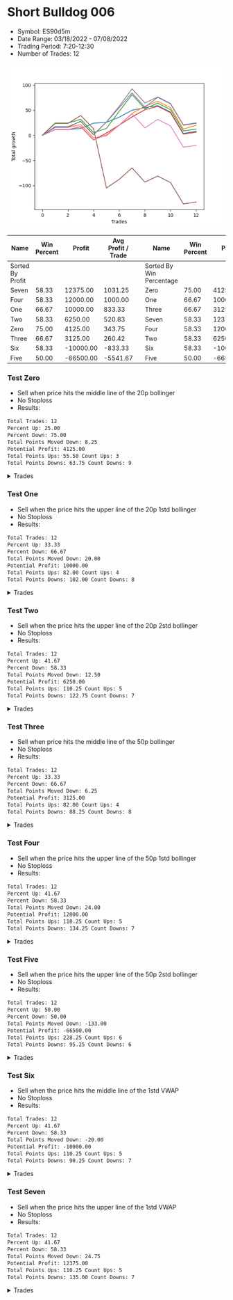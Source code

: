 # Short Bulldog 006 
- Symbol: ES90d5m
- Date Range: 03/18/2022 - 07/08/2022
- Trading Period: 7:20-12:30
- Number of Trades: 12

![Plot](ShortBulldog006ES90d5m.png)

| Name | Win Percent | Profit | Avg Profit / Trade |     | Name | Win Percent | Profit | Avg Profit / Trade |
| ---- | ----------- | ------ | ------------------ | --- | ---- | ----------- | ------ | ------------------ |
| Sorted By <br> Profit | | | | | Sorted By <br> Win Percentage ||||
| Seven | 58.33 | 12375.00 | 1031.25 |     | Zero | 75.00 | 4125.00 | 343.75 |
| Four | 58.33 | 12000.00 | 1000.00 |     | One | 66.67 | 10000.00 | 833.33 |
| One | 66.67 | 10000.00 | 833.33 |     | Three | 66.67 | 3125.00 | 260.42 |
| Two | 58.33 | 6250.00 | 520.83 |     | Seven | 58.33 | 12375.00 | 1031.25 |
| Zero | 75.00 | 4125.00 | 343.75 |     | Four | 58.33 | 12000.00 | 1000.00 |
| Three | 66.67 | 3125.00 | 260.42 |     | Two | 58.33 | 6250.00 | 520.83 |
| Six | 58.33 | -10000.00 | -833.33 |     | Six | 58.33 | -10000.00 | -833.33 |
| Five | 50.00 | -66500.00 | -5541.67 |     | Five | 50.00 | -66500.00 | -5541.67 |

### Test Zero
* Sell when price hits the middle line of the 20p bollinger
* No Stoploss
* Results:
```
Total Trades: 12
Percent Up: 25.00
Percent Down: 75.00
Total Points Moved Down: 8.25
Potential Profit: 4125.00
Total Points Ups: 55.50 Count Ups: 3
Total Points Downs: 63.75 Count Downs: 9
```

<details><summary>Trades</summary>

<code>In: 2022-04-06 10:55:00		Out: 2022-04-06 11:00:10		Total Position Time: 05:10		Total Move Down: 11.50		Total to Date: 11.50</code> <br />
<code>In: 2022-04-07 12:20:00		Out: 2022-04-07 12:50:00		Total Position Time: 30:00		Total Move Down: -0.00		Total to Date: 11.50</code> <br />
<code>In: 2022-04-20 10:50:00		Out: 2022-04-20 11:13:35		Total Position Time: 23:35		Total Move Down: 2.25		Total to Date: 13.75</code> <br />
<code>In: 2022-04-25 11:40:00		Out: 2022-04-25 12:07:25		Total Position Time: 27:25		Total Move Down: 10.50		Total to Date: 24.25</code> <br />
<code>In: 2022-05-04 09:45:00		Out: 2022-05-04 10:50:05		Total Position Time: 65:05		Total Move Down: 1.75		Total to Date: 26.00</code> <br />
<code>In: 2022-05-19 08:55:00		Out: 2022-05-19 09:34:10		Total Position Time: 39:10		Total Move Down: 10.25		Total to Date: 36.25</code> <br />
<code>In: 2022-05-19 12:10:00		Out: 2022-05-19 12:18:25		Total Position Time: 08:25		Total Move Down: 13.75		Total to Date: 50.00</code> <br />
<code>In: 2022-05-24 11:00:00		Out: 2022-05-24 11:48:35		Total Position Time: 48:35		Total Move Down: 5.25		Total to Date: 55.25</code> <br />
<code>In: 2022-05-31 09:10:00		Out: 2022-05-31 10:16:00		Total Position Time: 66:00		Total Move Down: 4.00		Total to Date: 59.25</code> <br />
<code>In: 2022-06-15 11:55:00		Out: 2022-06-15 12:50:00		Total Position Time: 55:00		Total Move Down: -13.00		Total to Date: 46.25</code> <br />
<code>In: 2022-07-05 10:45:00		Out: 2022-07-05 12:50:00		Total Position Time: 125:00		Total Move Down: -42.50		Total to Date: 3.75</code> <br />
<code>In: 2022-07-07 12:25:00		Out: 2022-07-07 12:38:25		Total Position Time: 13:25		Total Move Down: 4.50		Total to Date: 8.25</code> <br />


</details>

### Test One
* Sell when the price hits the upper line of the 20p 1std bollinger
* No Stoploss
* Results:
```
Total Trades: 12
Percent Up: 33.33
Percent Down: 66.67
Total Points Moved Down: 20.00
Potential Profit: 10000.00
Total Points Ups: 82.00 Count Ups: 4
Total Points Downs: 102.00 Count Downs: 8
```

<details><summary>Trades</summary>

<code>In: 2022-04-06 10:55:00		Out: 2022-04-06 11:09:45		Total Position Time: 14:45		Total Move Down: 16.00		Total to Date: 16.00</code> <br />
<code>In: 2022-04-07 12:20:00		Out: 2022-04-07 12:50:00		Total Position Time: 30:00		Total Move Down: -0.00		Total to Date: 16.00</code> <br />
<code>In: 2022-04-20 10:50:00		Out: 2022-04-20 11:17:15		Total Position Time: 27:15		Total Move Down: 5.25		Total to Date: 21.25</code> <br />
<code>In: 2022-04-25 11:40:00		Out: 2022-04-25 12:50:00		Total Position Time: 70:00		Total Move Down: -26.50		Total to Date: -5.25</code> <br />
<code>In: 2022-05-04 09:45:00		Out: 2022-05-04 11:07:25		Total Position Time: 82:25		Total Move Down: 4.50		Total to Date: -0.75</code> <br />
<code>In: 2022-05-19 08:55:00		Out: 2022-05-19 09:40:30		Total Position Time: 45:30		Total Move Down: 21.00		Total to Date: 20.25</code> <br />
<code>In: 2022-05-19 12:10:00		Out: 2022-05-19 12:24:50		Total Position Time: 14:50		Total Move Down: 23.50		Total to Date: 43.75</code> <br />
<code>In: 2022-05-24 11:00:00		Out: 2022-05-24 11:55:10		Total Position Time: 55:10		Total Move Down: 14.25		Total to Date: 58.00</code> <br />
<code>In: 2022-05-31 09:10:00		Out: 2022-05-31 10:23:00		Total Position Time: 73:00		Total Move Down: 10.00		Total to Date: 68.00</code> <br />
<code>In: 2022-06-15 11:55:00		Out: 2022-06-15 12:50:00		Total Position Time: 55:00		Total Move Down: -13.00		Total to Date: 55.00</code> <br />
<code>In: 2022-07-05 10:45:00		Out: 2022-07-05 12:50:00		Total Position Time: 125:00		Total Move Down: -42.50		Total to Date: 12.50</code> <br />
<code>In: 2022-07-07 12:25:00		Out: 2022-07-07 12:46:45		Total Position Time: 21:45		Total Move Down: 7.50		Total to Date: 20.00</code> <br />


</details>

### Test Two
* Sell when the price hits the upper line of the 20p 2std bollinger
* No Stoploss
* Results:
```
Total Trades: 12
Percent Up: 41.67
Percent Down: 58.33
Total Points Moved Down: 12.50
Potential Profit: 6250.00
Total Points Ups: 110.25 Count Ups: 5
Total Points Downs: 122.75 Count Downs: 7
```

<details><summary>Trades</summary>

<code>In: 2022-04-06 10:55:00		Out: 2022-04-06 11:15:15		Total Position Time: 20:15		Total Move Down: 24.50		Total to Date: 24.50</code> <br />
<code>In: 2022-04-07 12:20:00		Out: 2022-04-07 12:50:00		Total Position Time: 30:00		Total Move Down: -0.00		Total to Date: 24.50</code> <br />
<code>In: 2022-04-20 10:50:00		Out: 2022-04-20 11:18:30		Total Position Time: 28:30		Total Move Down: 7.50		Total to Date: 32.00</code> <br />
<code>In: 2022-04-25 11:40:00		Out: 2022-04-25 12:50:00		Total Position Time: 70:00		Total Move Down: -26.50		Total to Date: 5.50</code> <br />
<code>In: 2022-05-04 09:45:00		Out: 2022-05-04 11:07:40		Total Position Time: 82:40		Total Move Down: 8.25		Total to Date: 13.75</code> <br />
<code>In: 2022-05-19 08:55:00		Out: 2022-05-19 10:13:35		Total Position Time: 78:35		Total Move Down: 34.25		Total to Date: 48.00</code> <br />
<code>In: 2022-05-19 12:10:00		Out: 2022-05-19 12:36:30		Total Position Time: 26:30		Total Move Down: 33.25		Total to Date: 81.25</code> <br />
<code>In: 2022-05-24 11:00:00		Out: 2022-05-24 12:50:00		Total Position Time: 110:00		Total Move Down: -28.25		Total to Date: 53.00</code> <br />
<code>In: 2022-05-31 09:10:00		Out: 2022-05-31 11:46:00		Total Position Time: 156:00		Total Move Down: 11.25		Total to Date: 64.25</code> <br />
<code>In: 2022-06-15 11:55:00		Out: 2022-06-15 12:50:00		Total Position Time: 55:00		Total Move Down: -13.00		Total to Date: 51.25</code> <br />
<code>In: 2022-07-05 10:45:00		Out: 2022-07-05 12:50:00		Total Position Time: 125:00		Total Move Down: -42.50		Total to Date: 8.75</code> <br />
<code>In: 2022-07-07 12:25:00		Out: 2022-07-07 12:50:00		Total Position Time: 25:00		Total Move Down: 3.75		Total to Date: 12.50</code> <br />


</details>

### Test Three
* Sell when price hits the middle line of the 50p bollinger
* No Stoploss
* Results:
```
Total Trades: 12
Percent Up: 33.33
Percent Down: 66.67
Total Points Moved Down: 6.25
Potential Profit: 3125.00
Total Points Ups: 82.00 Count Ups: 4
Total Points Downs: 88.25 Count Downs: 8
```

<details><summary>Trades</summary>

<code>In: 2022-04-06 10:55:00		Out: 2022-04-06 11:08:35		Total Position Time: 13:35		Total Move Down: 11.50		Total to Date: 11.50</code> <br />
<code>In: 2022-04-07 12:20:00		Out: 2022-04-07 12:50:00		Total Position Time: 30:00		Total Move Down: -0.00		Total to Date: 11.50</code> <br />
<code>In: 2022-04-20 10:50:00		Out: 2022-04-20 11:17:40		Total Position Time: 27:40		Total Move Down: 5.50		Total to Date: 17.00</code> <br />
<code>In: 2022-04-25 11:40:00		Out: 2022-04-25 12:50:00		Total Position Time: 70:00		Total Move Down: -26.50		Total to Date: -9.50</code> <br />
<code>In: 2022-05-04 09:45:00		Out: 2022-05-04 11:20:50		Total Position Time: 95:50		Total Move Down: 14.00		Total to Date: 4.50</code> <br />
<code>In: 2022-05-19 08:55:00		Out: 2022-05-19 09:37:05		Total Position Time: 42:05		Total Move Down: 16.00		Total to Date: 20.50</code> <br />
<code>In: 2022-05-19 12:10:00		Out: 2022-05-19 12:21:15		Total Position Time: 11:15		Total Move Down: 16.25		Total to Date: 36.75</code> <br />
<code>In: 2022-05-24 11:00:00		Out: 2022-05-24 11:55:10		Total Position Time: 55:10		Total Move Down: 14.25		Total to Date: 51.00</code> <br />
<code>In: 2022-05-31 09:10:00		Out: 2022-05-31 11:45:05		Total Position Time: 155:05		Total Move Down: 7.00		Total to Date: 58.00</code> <br />
<code>In: 2022-06-15 11:55:00		Out: 2022-06-15 12:50:00		Total Position Time: 55:00		Total Move Down: -13.00		Total to Date: 45.00</code> <br />
<code>In: 2022-07-05 10:45:00		Out: 2022-07-05 12:50:00		Total Position Time: 125:00		Total Move Down: -42.50		Total to Date: 2.50</code> <br />
<code>In: 2022-07-07 12:25:00		Out: 2022-07-07 12:50:00		Total Position Time: 25:00		Total Move Down: 3.75		Total to Date: 6.25</code> <br />


</details>

### Test Four
* Sell when the price hits the upper line of the 50p 1std bollinger
* No Stoploss
* Results:
```
Total Trades: 12
Percent Up: 41.67
Percent Down: 58.33
Total Points Moved Down: 24.00
Potential Profit: 12000.00
Total Points Ups: 110.25 Count Ups: 5
Total Points Downs: 134.25 Count Downs: 7
```

<details><summary>Trades</summary>

<code>In: 2022-04-06 10:55:00		Out: 2022-04-06 11:11:20		Total Position Time: 16:20		Total Move Down: 17.50		Total to Date: 17.50</code> <br />
<code>In: 2022-04-07 12:20:00		Out: 2022-04-07 12:50:00		Total Position Time: 30:00		Total Move Down: -0.00		Total to Date: 17.50</code> <br />
<code>In: 2022-04-20 10:50:00		Out: 2022-04-20 11:25:50		Total Position Time: 35:50		Total Move Down: 10.00		Total to Date: 27.50</code> <br />
<code>In: 2022-04-25 11:40:00		Out: 2022-04-25 12:50:00		Total Position Time: 70:00		Total Move Down: -26.50		Total to Date: 1.00</code> <br />
<code>In: 2022-05-04 09:45:00		Out: 2022-05-04 11:34:10		Total Position Time: 109:10		Total Move Down: 25.50		Total to Date: 26.50</code> <br />
<code>In: 2022-05-19 08:55:00		Out: 2022-05-19 09:45:45		Total Position Time: 50:45		Total Move Down: 28.75		Total to Date: 55.25</code> <br />
<code>In: 2022-05-19 12:10:00		Out: 2022-05-19 12:30:05		Total Position Time: 20:05		Total Move Down: 29.25		Total to Date: 84.50</code> <br />
<code>In: 2022-05-24 11:00:00		Out: 2022-05-24 12:50:00		Total Position Time: 110:00		Total Move Down: -28.25		Total to Date: 56.25</code> <br />
<code>In: 2022-05-31 09:10:00		Out: 2022-05-31 11:54:40		Total Position Time: 164:40		Total Move Down: 19.50		Total to Date: 75.75</code> <br />
<code>In: 2022-06-15 11:55:00		Out: 2022-06-15 12:50:00		Total Position Time: 55:00		Total Move Down: -13.00		Total to Date: 62.75</code> <br />
<code>In: 2022-07-05 10:45:00		Out: 2022-07-05 12:50:00		Total Position Time: 125:00		Total Move Down: -42.50		Total to Date: 20.25</code> <br />
<code>In: 2022-07-07 12:25:00		Out: 2022-07-07 12:50:00		Total Position Time: 25:00		Total Move Down: 3.75		Total to Date: 24.00</code> <br />


</details>

### Test Five
* Sell when the price hits the upper line of the 50p 2std bollinger
* No Stoploss
* Results:
```
Total Trades: 12
Percent Up: 50.00
Percent Down: 50.00
Total Points Moved Down: -133.00
Potential Profit: -66500.00
Total Points Ups: 228.25 Count Ups: 6
Total Points Downs: 95.25 Count Downs: 6
```

<details><summary>Trades</summary>

<code>In: 2022-04-06 10:55:00		Out: 2022-04-06 11:15:05		Total Position Time: 20:05		Total Move Down: 23.75		Total to Date: 23.75</code> <br />
<code>In: 2022-04-07 12:20:00		Out: 2022-04-07 12:50:00		Total Position Time: 30:00		Total Move Down: -0.00		Total to Date: 23.75</code> <br />
<code>In: 2022-04-20 10:50:00		Out: 2022-04-20 11:35:45		Total Position Time: 45:45		Total Move Down: 15.75		Total to Date: 39.50</code> <br />
<code>In: 2022-04-25 11:40:00		Out: 2022-04-25 12:50:00		Total Position Time: 70:00		Total Move Down: -26.50		Total to Date: 13.00</code> <br />
<code>In: 2022-05-04 09:45:00		Out: 2022-05-04 12:50:00		Total Position Time: 185:00		Total Move Down: -118.00		Total to Date: -105.00</code> <br />
<code>In: 2022-05-19 08:55:00		Out: 2022-05-19 12:50:00		Total Position Time: 235:00		Total Move Down: 17.25		Total to Date: -87.75</code> <br />
<code>In: 2022-05-19 12:10:00		Out: 2022-05-19 12:50:00		Total Position Time: 40:00		Total Move Down: 22.75		Total to Date: -65.00</code> <br />
<code>In: 2022-05-24 11:00:00		Out: 2022-05-24 12:50:00		Total Position Time: 110:00		Total Move Down: -28.25		Total to Date: -93.25</code> <br />
<code>In: 2022-05-31 09:10:00		Out: 2022-05-31 12:50:00		Total Position Time: 220:00		Total Move Down: 12.00		Total to Date: -81.25</code> <br />
<code>In: 2022-06-15 11:55:00		Out: 2022-06-15 12:50:00		Total Position Time: 55:00		Total Move Down: -13.00		Total to Date: -94.25</code> <br />
<code>In: 2022-07-05 10:45:00		Out: 2022-07-05 12:50:00		Total Position Time: 125:00		Total Move Down: -42.50		Total to Date: -136.75</code> <br />
<code>In: 2022-07-07 12:25:00		Out: 2022-07-07 12:50:00		Total Position Time: 25:00		Total Move Down: 3.75		Total to Date: -133.00</code> <br />


</details>

### Test Six
* Sell when the price hits the middle line of the 1std VWAP
* No Stoploss
* Results:
```
Total Trades: 12
Percent Up: 41.67
Percent Down: 58.33
Total Points Moved Down: -20.00
Potential Profit: -10000.00
Total Points Ups: 110.25 Count Ups: 5
Total Points Downs: 90.25 Count Downs: 7
```

<details><summary>Trades</summary>

<code>In: 2022-04-06 10:55:00		Out: 2022-04-06 11:00:10		Total Position Time: 05:10		Total Move Down: 11.50		Total to Date: 11.50</code> <br />
<code>In: 2022-04-07 12:20:00		Out: 2022-04-07 12:50:00		Total Position Time: 30:00		Total Move Down: -0.00		Total to Date: 11.50</code> <br />
<code>In: 2022-04-20 10:50:00		Out: 2022-04-20 11:18:20		Total Position Time: 28:20		Total Move Down: 6.25		Total to Date: 17.75</code> <br />
<code>In: 2022-04-25 11:40:00		Out: 2022-04-25 12:50:00		Total Position Time: 70:00		Total Move Down: -26.50		Total to Date: -8.75</code> <br />
<code>In: 2022-05-04 09:45:00		Out: 2022-05-04 11:20:20		Total Position Time: 95:20		Total Move Down: 9.75		Total to Date: 1.00</code> <br />
<code>In: 2022-05-19 08:55:00		Out: 2022-05-19 09:39:15		Total Position Time: 44:15		Total Move Down: 19.25		Total to Date: 20.25</code> <br />
<code>In: 2022-05-19 12:10:00		Out: 2022-05-19 12:24:45		Total Position Time: 14:45		Total Move Down: 22.75		Total to Date: 43.00</code> <br />
<code>In: 2022-05-24 11:00:00		Out: 2022-05-24 12:50:00		Total Position Time: 110:00		Total Move Down: -28.25		Total to Date: 14.75</code> <br />
<code>In: 2022-05-31 09:10:00		Out: 2022-05-31 11:48:35		Total Position Time: 158:35		Total Move Down: 17.00		Total to Date: 31.75</code> <br />
<code>In: 2022-06-15 11:55:00		Out: 2022-06-15 12:50:00		Total Position Time: 55:00		Total Move Down: -13.00		Total to Date: 18.75</code> <br />
<code>In: 2022-07-05 10:45:00		Out: 2022-07-05 12:50:00		Total Position Time: 125:00		Total Move Down: -42.50		Total to Date: -23.75</code> <br />
<code>In: 2022-07-07 12:25:00		Out: 2022-07-07 12:50:00		Total Position Time: 25:00		Total Move Down: 3.75		Total to Date: -20.00</code> <br />


</details>

### Test Seven
* Sell when the price hits the upper line of the 1std VWAP
* No Stoploss
* Results:
```
Total Trades: 12
Percent Up: 41.67
Percent Down: 58.33
Total Points Moved Down: 24.75
Potential Profit: 12375.00
Total Points Ups: 110.25 Count Ups: 5
Total Points Downs: 135.00 Count Downs: 7
```

<details><summary>Trades</summary>

<code>In: 2022-04-06 10:55:00		Out: 2022-04-06 11:09:40		Total Position Time: 14:40		Total Move Down: 15.75		Total to Date: 15.75</code> <br />
<code>In: 2022-04-07 12:20:00		Out: 2022-04-07 12:50:00		Total Position Time: 30:00		Total Move Down: -0.00		Total to Date: 15.75</code> <br />
<code>In: 2022-04-20 10:50:00		Out: 2022-04-20 11:30:15		Total Position Time: 40:15		Total Move Down: 12.50		Total to Date: 28.25</code> <br />
<code>In: 2022-04-25 11:40:00		Out: 2022-04-25 12:50:00		Total Position Time: 70:00		Total Move Down: -26.50		Total to Date: 1.75</code> <br />
<code>In: 2022-05-04 09:45:00		Out: 2022-05-04 11:34:05		Total Position Time: 109:05		Total Move Down: 24.75		Total to Date: 26.50</code> <br />
<code>In: 2022-05-19 08:55:00		Out: 2022-05-19 09:47:35		Total Position Time: 52:35		Total Move Down: 31.50		Total to Date: 58.00</code> <br />
<code>In: 2022-05-19 12:10:00		Out: 2022-05-19 12:42:25		Total Position Time: 32:25		Total Move Down: 34.75		Total to Date: 92.75</code> <br />
<code>In: 2022-05-24 11:00:00		Out: 2022-05-24 12:50:00		Total Position Time: 110:00		Total Move Down: -28.25		Total to Date: 64.50</code> <br />
<code>In: 2022-05-31 09:10:00		Out: 2022-05-31 12:50:00		Total Position Time: 220:00		Total Move Down: 12.00		Total to Date: 76.50</code> <br />
<code>In: 2022-06-15 11:55:00		Out: 2022-06-15 12:50:00		Total Position Time: 55:00		Total Move Down: -13.00		Total to Date: 63.50</code> <br />
<code>In: 2022-07-05 10:45:00		Out: 2022-07-05 12:50:00		Total Position Time: 125:00		Total Move Down: -42.50		Total to Date: 21.00</code> <br />
<code>In: 2022-07-07 12:25:00		Out: 2022-07-07 12:50:00		Total Position Time: 25:00		Total Move Down: 3.75		Total to Date: 24.75</code> <br />


</details>